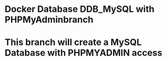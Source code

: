 # Docker Database DDB_MySQL with PHPMyAdminbranch

# This branch will create a MySQL Database with PHPMYADMIN access